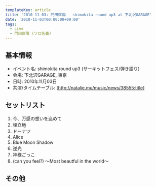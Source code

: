 ```yaml
---
templateKey: article
title: '2010-11-03: 門田匡陽 - shimokita round up3 at 下北沢GARAGE'
date: '2010-11-03T00:00:00+09:00'
tags:
  - Live
  - 門田匡陽 (ソロ名義)
---
```

## 基本情報

* イベント名: shimokita round up3 (サーキットフェス/弾き語り)
* 会場: 下北沢GARAGE, 東京
* 日時: 2010年11月03日
* 共演/タイムテーブル: [http://natalie.mu/music/news/38555:title]

## セットリスト

1. 今、万感の想いを込めて
1. 埋立地
1. ドーナツ
1. Alice
1. Blue Moon Shadow
1. 逆光
1. 神様ごっこ
1. (can you feel?) ～Most beautful in the world～

## その他

